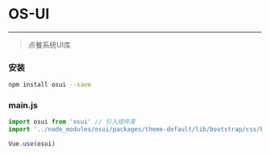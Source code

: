 # OS-UI
----
> 点餐系统UI库

### 安装

``` bash
npm install osui --save
```
### main.js

```js
import osui from 'osui' // 引入组件库
import '../node_modules/osui/packages/theme-default/lib/bootstrap/css/bootstrap.min.css' // 引入Bootstrap

Vue.use(osui)
```

